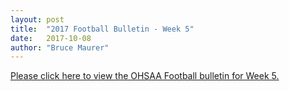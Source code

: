 ```yaml
---
layout: post
title:  "2017 Football Bulletin - Week 5"
date:   2017-10-08
author: "Bruce Maurer"
---
```


[Please click here to view the OHSAA Football bulletin for Week 5.](https://storage.googleapis.com/ohsaa-websites/bulletins/2017/2017-bulletin-5.pdf)
